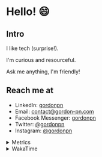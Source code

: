 # Hello! 😄

## Intro

I like tech (surprise!).

I'm curious and resourceful.

Ask me anything, I'm friendly!

## Reach me at

- LinkedIn: [gordonpn](https://www.linkedin.com/in/gordonpn/)
- Email: [contact@gordon-pn.com](mailto:contact@gordon-pn.com)
- Facebook Messenger: [gordonpn](https://www.messenger.com/t/Gordonpn)
- Twitter: [@gordonpn](https://twitter.com/Gordonpn)
- Instagram: [@gordonpn](https://www.instagram.com/gordonpn/)

<details>
  <summary>Metrics</summary>

  <img align="center" src="https://github.com/gordonpn/gordonpn/blob/master/github-metrics.svg" alt="GitHub Metrics">

</details>

<details>
  <summary>WakaTime</summary>

  <!--START_SECTION:waka-->
📊 **This Week I Spent My Time On** 

```text
💬 Programming Languages: 
Java                     12 hrs 40 mins      ████████████████████████░   95.07 % 
Brazil Dependency Config 22 mins             █░░░░░░░░░░░░░░░░░░░░░░░░   02.86 % 
ERB                      10 mins             ░░░░░░░░░░░░░░░░░░░░░░░░░   01.37 % 
XML                      4 mins              ░░░░░░░░░░░░░░░░░░░░░░░░░   00.52 % 
Makefile                 1 min               ░░░░░░░░░░░░░░░░░░░░░░░░░   00.16 % 

🔥 Editors: 
IntelliJ                 13 hrs 20 mins      █████████████████████████   100.00 % 
```


 Last Updated on 21/12/2023 16:21:36 UTC
<!--END_SECTION:waka-->
</details>
